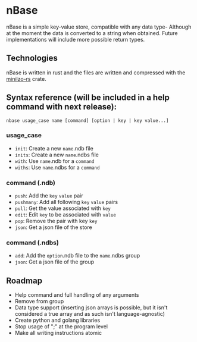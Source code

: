 # nBase

nBase is a simple key-value store, compatible with any data type- Although at the moment the data is converted to a string when obtained. Future implementations will include more possible return types.

## Technologies

nBase is written in rust and the files are written and compressed with the [minilzo-rs](https://crates.io/crates/minilzo-rs) crate.

## Syntax reference (will be included in a help command with next release):

`nbase usage_case name [command] [option | key | key value...]`

### usage_case
- `init`: Create a new `name`.ndb file
- `inits`: Create a new `name`.ndbs file
- `with`: Use `name`.ndb for a `command`
- `withs`: Use `name`.ndbs for a `command`

### command (.ndb)
- `push`: Add the `key` `value` pair
- `pushmany`: Add all following `key` `value` pairs
- `pull`: Get the value associated with `key`
- `edit`: Edit `key` to be associated with `value`
- `pop`: Remove the pair with key `key`
- `json`: Get a json file of the store

### command (.ndbs)
- `add`: Add the `option`.ndb file to the `name`.ndbs group
-  `json`: Get a json file of the group

## Roadmap
- Help command and full handling of any arguments
- Remove from group
- Data type support (inserting json arrays is possible, but it isn't considered a true array and as such isn't language-agnostic)
- Create python and golang libraries
- Stop usage of ";" at the program level
- Make all writing instructions atomic
